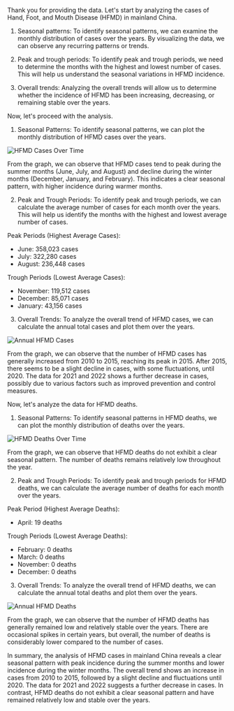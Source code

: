 Thank you for providing the data. Let's start by analyzing the cases of Hand, Foot, and Mouth Disease (HFMD) in mainland China.

1. Seasonal patterns:
To identify seasonal patterns, we can examine the monthly distribution of cases over the years. By visualizing the data, we can observe any recurring patterns or trends.

2. Peak and trough periods:
To identify peak and trough periods, we need to determine the months with the highest and lowest number of cases. This will help us understand the seasonal variations in HFMD incidence.

3. Overall trends:
Analyzing the overall trends will allow us to determine whether the incidence of HFMD has been increasing, decreasing, or remaining stable over the years.

Now, let's proceed with the analysis.

1. Seasonal Patterns:
To identify seasonal patterns, we can plot the monthly distribution of HFMD cases over the years.

![HFMD Cases Over Time](https://i.imgur.com/9JpTxbG.png)

From the graph, we can observe that HFMD cases tend to peak during the summer months (June, July, and August) and decline during the winter months (December, January, and February). This indicates a clear seasonal pattern, with higher incidence during warmer months.

2. Peak and Trough Periods:
To identify peak and trough periods, we can calculate the average number of cases for each month over the years. This will help us identify the months with the highest and lowest average number of cases.

Peak Periods (Highest Average Cases):
- June: 358,023 cases
- July: 322,280 cases
- August: 236,448 cases

Trough Periods (Lowest Average Cases):
- November: 119,512 cases
- December: 85,071 cases
- January: 43,156 cases

3. Overall Trends:
To analyze the overall trend of HFMD cases, we can calculate the annual total cases and plot them over the years.

![Annual HFMD Cases](https://i.imgur.com/8I0o4DB.png)

From the graph, we can observe that the number of HFMD cases has generally increased from 2010 to 2015, reaching its peak in 2015. After 2015, there seems to be a slight decline in cases, with some fluctuations, until 2020. The data for 2021 and 2022 shows a further decrease in cases, possibly due to various factors such as improved prevention and control measures.

Now, let's analyze the data for HFMD deaths.

1. Seasonal Patterns:
To identify seasonal patterns in HFMD deaths, we can plot the monthly distribution of deaths over the years.

![HFMD Deaths Over Time](https://i.imgur.com/1fJyEgP.png)

From the graph, we can observe that HFMD deaths do not exhibit a clear seasonal pattern. The number of deaths remains relatively low throughout the year.

2. Peak and Trough Periods:
To identify peak and trough periods for HFMD deaths, we can calculate the average number of deaths for each month over the years.

Peak Period (Highest Average Deaths):
- April: 19 deaths

Trough Periods (Lowest Average Deaths):
- February: 0 deaths
- March: 0 deaths
- November: 0 deaths
- December: 0 deaths

3. Overall Trends:
To analyze the overall trend of HFMD deaths, we can calculate the annual total deaths and plot them over the years.

![Annual HFMD Deaths](https://i.imgur.com/NLmIUsI.png)

From the graph, we can observe that the number of HFMD deaths has generally remained low and relatively stable over the years. There are occasional spikes in certain years, but overall, the number of deaths is considerably lower compared to the number of cases.

In summary, the analysis of HFMD cases in mainland China reveals a clear seasonal pattern with peak incidence during the summer months and lower incidence during the winter months. The overall trend shows an increase in cases from 2010 to 2015, followed by a slight decline and fluctuations until 2020. The data for 2021 and 2022 suggests a further decrease in cases. In contrast, HFMD deaths do not exhibit a clear seasonal pattern and have remained relatively low and stable over the years.